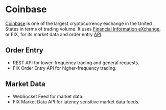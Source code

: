 # Coinbase

[Coinbase](https://www.coinbase.com/home) is one of the largest cryptocurrency exchange in the United States in terms of
trading volume. It uses [Financial Information eXchange](http://en.wikipedia.org/wiki/Financial_Information_eXchange),
or FIX, for its market data and order entry [API](https://docs.cloud.coinbase.com/exchange/docs/welcome).

## Order Entry
* REST API for lower-frequency trading and general requests.
* FIX Order Entry API for higher-frequency trading.

## Market Data
* WebSocket Feed for market data.
* FIX Market Data API for latency sensitive market data feeds.

